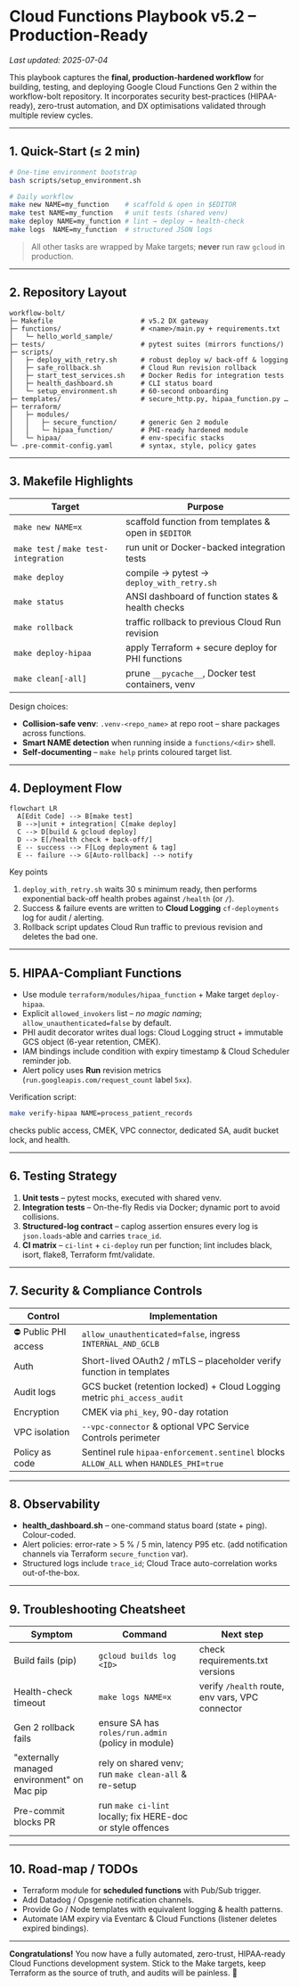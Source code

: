 # Cloud Functions Playbook v5.2 – Production-Ready

_Last updated: 2025-07-04_

This playbook captures the **final, production-hardened workflow** for building, testing, and deploying Google Cloud Functions Gen 2 within the workflow-bolt repository.  It incorporates security best-practices (HIPAA-ready), zero-trust automation, and DX optimisations validated through multiple review cycles.

---
## 1. Quick-Start (≤ 2 min)
```bash
# One-time environment bootstrap
bash scripts/setup_environment.sh

# Daily workflow
make new NAME=my_function    # scaffold & open in $EDITOR
make test NAME=my_function   # unit tests (shared venv)
make deploy NAME=my_function # lint → deploy → health-check
make logs  NAME=my_function  # structured JSON logs
```
> All other tasks are wrapped by Make targets; **never** run raw `gcloud` in production.

---
## 2. Repository Layout
```
workflow-bolt/
├─ Makefile                      # v5.2 DX gateway
├─ functions/                    # <name>/main.py + requirements.txt
│   └─ hello_world_sample/
├─ tests/                        # pytest suites (mirrors functions/)
├─ scripts/
│   ├─ deploy_with_retry.sh      # robust deploy w/ back-off & logging
│   ├─ safe_rollback.sh          # Cloud Run revision rollback
│   ├─ start_test_services.sh    # Docker Redis for integration tests
│   ├─ health_dashboard.sh       # CLI status board
│   └─ setup_environment.sh      # 60-second onboarding
├─ templates/                    # secure_http.py, hipaa_function.py …
├─ terraform/
│   ├─ modules/
│   │   ├─ secure_function/      # generic Gen 2 module
│   │   └─ hipaa_function/       # PHI-ready hardened module
│   └─ hipaa/                    # env-specific stacks
└─ .pre-commit-config.yaml       # syntax, style, policy gates
```

---
## 3. Makefile Highlights
| Target | Purpose |
|--------|---------|
| `make new NAME=x` | scaffold function from templates & open in `$EDITOR` |
| `make test` / `make test-integration` | run unit or Docker-backed integration tests |
| `make deploy` | compile → pytest → `deploy_with_retry.sh` |
| `make status` | ANSI dashboard of function states & health checks |
| `make rollback` | traffic rollback to previous Cloud Run revision |
| `make deploy-hipaa` | apply Terraform + secure deploy for PHI functions |
| `make clean[-all]` | prune `__pycache__`, Docker test containers, venv |

Design choices:
* **Collision-safe venv**: `.venv-<repo_name>` at repo root – share packages across functions.
* **Smart NAME detection** when running inside a `functions/<dir>` shell.
* **Self-documenting** – `make help` prints coloured target list.

---
## 4. Deployment Flow
```mermaid
flowchart LR
  A[Edit Code] --> B[make test]
  B -->|unit + integration| C[make deploy]
  C --> D[build & gcloud deploy]
  D --> E[/health check + back-off/]
  E -- success --> F[Log deployment & tag]
  E -- failure --> G[Auto-rollback] --> notify
```
Key points
1. `deploy_with_retry.sh` waits 30 s minimum ready, then performs exponential back-off health probes against `/health` (or `/`).
2. Success & failure events are written to **Cloud Logging** `cf-deployments` log for audit / alerting.
3. Rollback script updates Cloud Run traffic to previous revision and deletes the bad one.

---
## 5. HIPAA-Compliant Functions
* Use module `terraform/modules/hipaa_function` + Make target `deploy-hipaa`.
* Explicit `allowed_invokers` list – _no magic naming_; `allow_unauthenticated=false` by default.
* PHI audit decorator writes dual logs: Cloud Logging struct + immutable GCS object (6-year retention, CMEK).
* IAM bindings include condition with expiry timestamp & Cloud Scheduler reminder job.
* Alert policy uses **Run** revision metrics (`run.googleapis.com/request_count` label `5xx`).

Verification script:
```bash
make verify-hipaa NAME=process_patient_records
```
checks public access, CMEK, VPC connector, dedicated SA, audit bucket lock, and health.

---
## 6. Testing Strategy
1. **Unit tests** – pytest mocks, executed with shared venv.
2. **Integration tests** – On-the-fly Redis via Docker; dynamic port to avoid collisions.
3. **Structured-log contract** – caplog assertion ensures every log is `json.loads`-able and carries `trace_id`.
4. **CI matrix** – `ci-lint` + `ci-deploy` run per function; lint includes black, isort, flake8, Terraform fmt/validate.

---
## 7. Security & Compliance Controls
| Control | Implementation |
|---------|----------------|
| ⛔ Public PHI access | `allow_unauthenticated=false`, ingress `INTERNAL_AND_GCLB` |
| Auth | Short-lived OAuth2 / mTLS – placeholder verify function in templates |
| Audit logs | GCS bucket (retention locked) + Cloud Logging metric `phi_access_audit` |
| Encryption | CMEK via `phi_key`, 90-day rotation |
| VPC isolation | `--vpc-connector` & optional VPC Service Controls perimeter |
| Policy as code | Sentinel rule `hipaa-enforcement.sentinel` blocks `ALLOW_ALL` when `HANDLES_PHI=true` |

---
## 8. Observability
* **health_dashboard.sh** – one-command status board (state + ping).  Colour-coded.
* Alert policies: error-rate > 5 % / 5 min, latency P95 etc.  (add notification channels via Terraform `secure_function` var).
* Structured logs include `trace_id`; Cloud Trace auto-correlation works out-of-the-box.

---
## 9. Troubleshooting Cheatsheet
| Symptom | Command | Next step |
|---------|---------|-----------|
| Build fails (pip) | `gcloud builds log <ID>` | check requirements.txt versions |
| Health-check timeout | `make logs NAME=x` | verify `/health` route, env vars, VPC connector |
| Gen 2 rollback fails | ensure SA has `roles/run.admin` (policy in module) |
| "externally managed environment" on Mac pip | rely on shared venv; run `make clean-all` & re-setup |
| Pre-commit blocks PR | run `make ci-lint` locally; fix HERE-doc or style offences |

---
## 10. Road-map / TODOs
* Terraform module for **scheduled functions** with Pub/Sub trigger.  
* Add Datadog / Opsgenie notification channels.  
* Provide Go / Node templates with equivalent logging & health patterns.  
* Automate IAM expiry via Eventarc & Cloud Functions (listener deletes expired bindings).

---
**Congratulations!**  You now have a fully automated, zero-trust, HIPAA-ready Cloud Functions development system.  Stick to the Make targets, keep Terraform as the source of truth, and audits will be painless.  🎉 